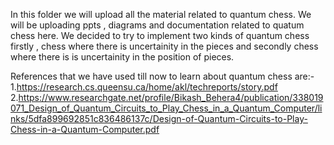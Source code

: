 In this folder we will upload all the material related to quantum chess.
We will be uploading ppts , diagrams and documentation related to quatum chess here.
We decided to try to implement two kinds of quantum chess firstly , chess where there is uncertainity in the pieces and secondly chess where there is is uncertainity in the position of pieces.


References that we have used till now to learn about quantum chess are:-
  1.https://research.cs.queensu.ca/home/akl/techreports/story.pdf
  2.https://www.researchgate.net/profile/Bikash_Behera4/publication/338019071_Design_of_Quantum_Circuits_to_Play_Chess_in_a_Quantum_Computer/links/5dfa899692851c836486137c/Design-of-Quantum-Circuits-to-Play-Chess-in-a-Quantum-Computer.pdf
